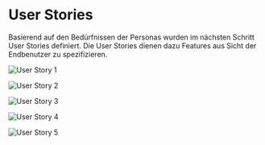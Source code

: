 <h1>User Stories</h1>

Basierend auf den Bedürfnissen der Personas wurden im nächsten Schritt User Stories definiert. Die User Stories dienen dazu Features aus Sicht der Endbenutzer zu spezifizieren. 

![User Story 1](/assets/UserStory1.png)

![User Story 2](/assets/UserStory2.png)

![User Story 3](/assets/UserStory3.png)

![User Story 4](/assets/UserStory4.png)

![User Story 5](/assets/UserStory5.png)